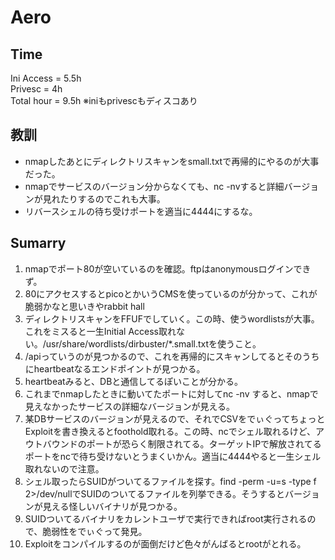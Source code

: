 # Aero
## Time
Ini Access = 5.5h  
Privesc = 4h  
Total hour = 9.5h
※iniもprivescもディスコあり

## 教訓
- nmapしたあとにディレクトリスキャンをsmall.txtで再帰的にやるのが大事だった。
- nmapでサービスのバージョン分からなくても、nc -nvすると詳細バージョンが見れたりするのでこれも大事。
- リバースシェルの待ち受けポートを適当に4444にするな。


## Sumarry
1. nmapでポート80が空いているのを確認。ftpはanonymousログインできず。
2. 80にアクセスするとpicoとかいうCMSを使っているのが分かって、これが脆弱かなと思いきやrabbit hall
3. ディレクトリスキャンをFFUFでしていく。この時、使うwordlistsが大事。これをミスると一生Initial Access取れない。/usr/share/wordlists/dirbuster/*.small.txtを使うこと。
4. /apiっていうのが見つかるので、これを再帰的にスキャンしてるとそのうちにheartbeatなるエンドポイントが見つかる。
5. heartbeatみると、DBと通信してるぽいことが分かる。
6. これまでnmapしたときに動いてたポートに対してnc -nv <IP> <port>すると、nmapで見えなかったサービスの詳細なバージョンが見える。
7. 某DBサービスのバージョンが見えるので、それでCSVをでぃぐってちょっとExploitを書き換えるとfoothold取れる。この時、ncでシェル取れるけど、アウトバウンドのポートが恐らく制限されてる。ターゲットIPで解放されてるポートをncで待ち受けないとうまくいかん。適当に4444やると一生シェル取れないので注意。
8. シェル取ったらSUIDがついてるファイルを探す。find -perm -u=s -type f 2>/dev/nullでSUIDのついてるファイルを列挙できる。そうするとバージョンが見える怪しいバイナリが見つかる。
9. SUIDついてるバイナリをカレントユーザで実行できればroot実行されるので、脆弱性をでぃぐって発見。
10. Exploitをコンパイルするのが面倒だけど色々がんばるとrootがとれる。